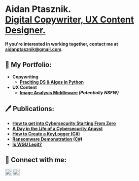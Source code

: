<h1>Aidan Ptasznik. <br/>
<a href="https://github.com/joshmadakor1">Digital Copywriter, </a><a href="https://www.linkedin.com/in/joshmadakor/">UX Content Designer.</a></h1>

<b>If you're interested in working together, contact me at <a href="mailto:aidanptasznik@gmail.com"> aidanptasznik@gmail.com</a>.

<h2>📓 My Portfolio:</h2>

- <b>Copywriting</b>
  - [Praciting DS & Algos in Python](https://github.com/joshmadakor1/Algorithms-Practice)
- <b>UX Content</b>
  - [Image Analysis Middleware](https://github.com/joshmadakor1/4chan-Image-Analysis-Middleware-C964) <b><i>(Potentially NSFW)</b></i>

<h2>🖊 Publications:</h2>

- [How to get into Cybersecurity Starting From Zero](https://www.youtube.com/watch?v=a83ASGn_V_s)
- [A Day in the Life of a Cybersecurity Anayst](https://www.youtube.com/watch?v=uHy3oM7NnoU)
- [How to Create a KeyLogger (C#)](https://www.youtube.com/watch?v=N-L9hklSlNk)
- [Ransomware Demonstration (C#)](https://www.youtube.com/watch?v=OfvdQeh79s0)
- [Is WGU Legit?](https://www.youtube.com/watch?v=E2MwRWxDBkA)

<h2>📲 Connect with me:</h2>

[<img align="left" alt="AidanPtasznik | LinkedIn" width="22px" src="https://cdn.jsdelivr.net/npm/simple-icons@8.5.0/icons/linkedin.svg" />][linkedin]
[<img align="left" alt="AidanPtasznik | Gmail" width="22px" src="https://cdn.jsdelivr.net/npm/simple-icons@8.5.0/icons/gmail.svg" />][gmail]

[linkedin]: https://linkedin.com/in/aidanptasznik
[gmail]: aidanptasznik@gmail.com
<!--
**joshmadakor1/joshmadakor1** is a ✨ _special_ ✨ repository because its `README.md` (this file) appears on your GitHub profile.

Here are some ideas to get you started:

- 🔭 I’m currently working on ...
- 🌱 I’m currently learning ...
- 👯 I’m looking to collaborate on ...
- 🤔 I’m looking for help with ...
- 💬 Ask me about ...
- 📫 How to reach me: ...
- 😄 Pronouns: ...
- ⚡ Fun fact: ...
-->
